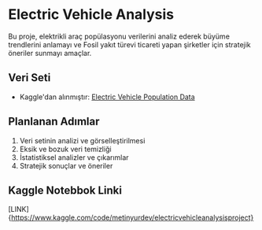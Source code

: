 # Electric Vehicle Analysis
Bu proje, elektrikli araç popülasyonu verilerini analiz ederek büyüme trendlerini anlamayı ve Fosil yakıt türevi ticareti yapan şirketler için stratejik öneriler sunmayı amaçlar.

## Veri Seti
- Kaggle'dan alınmıştır: [Electric Vehicle Population Data](https://www.kaggle.com/datasets/mariusborel/electric-vhicule-population-data)

## Planlanan Adımlar
1. Veri setinin analizi ve görselleştirilmesi
2. Eksik ve bozuk veri temizliği
3. İstatistiksel analizler ve çıkarımlar
4. Stratejik sonuçlar ve öneriler

## Kaggle Notebbok Linki
[LINK]{https://www.kaggle.com/code/metinyurdev/electricvehicleanalysisproject}
